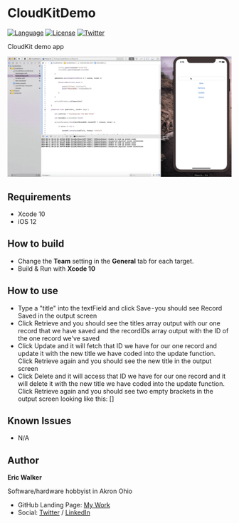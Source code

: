 # CloudKitDemo

[![Language](http://img.shields.io/badge/language-swift-brightgreen.svg?style=flat)](https://developer.apple.com/swift)
[![License](http://img.shields.io/badge/license-MIT-lightgrey.svg?style=flat)](http://mit-license.org)
[![Twitter](https://img.shields.io/badge/twitter-ewalk40-blue.svg)](https://twitter.com/ewalk40)

CloudKit demo app

![demo](Demo.gif)

## Requirements

- Xcode 10
- iOS 12


## How to build

- Change the **Team** setting in the **General** tab for each target.
- Build & Run with **Xcode 10**

## How to use

 - Type a "title" into the textField and click Save - you should see Record Saved in the output screen
 - Click Retrieve and you should see the titles array output with our one record that we have saved and the recordIDs array output with the ID of the one record we've saved
 - Click Update and it will fetch that ID we have for our one record and update it with the new title we have coded into the update function. Click Retrieve again and you should see the new title in the output screen
 - Click Delete and it will access that ID we have for our one record and it will delete it with the new title we have coded into the update function. Click Retrieve again and you should see two empty brackets in the output screen looking like this: []

## Known Issues

- N/A

## Author

**Eric Walker**

Software/hardware hobbyist in Akron Ohio

- GitHub Landing Page:  [My Work](https://ewalk40.github.io/)
- Social: [Twitter](https://twitter.com/ewalk40) / [LinkedIn](https://www.linkedin.com/in/eric-walker-003364117)

